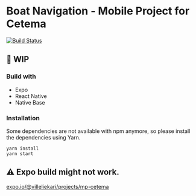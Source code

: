 # Boat Navigation - Mobile Project for Cetema

[![Build Status](https://travis-ci.com/villelie/mp-cetema.svg?branch=master)](https://travis-ci.com/villelie/mp-cetema.svg?branch=master)

## :hammer: WIP

### Build with

- Expo
- React Native
- Native Base

### Installation

Some dependencies are not available with npm anymore, so please install the dependencies using Yarn.

```
yarn install
yarn start
```

## :warning: Expo build might not work.

[expo.io/@villeliekari/projects/mp-cetema](https://expo.io/@villeliekari/projects/mp-cetema)
